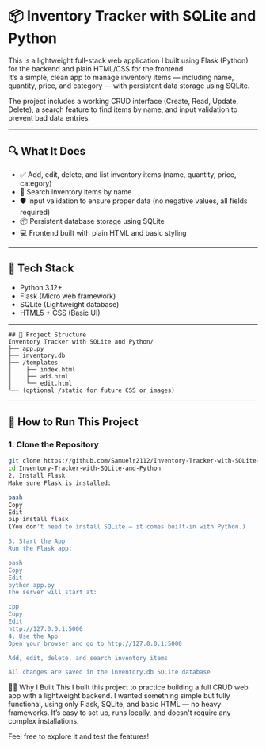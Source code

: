 # 📦 Inventory Tracker with SQLite and Python

This is a lightweight full-stack web application I built using Flask (Python) for the backend and plain HTML/CSS for the frontend.  
It’s a simple, clean app to manage inventory items — including name, quantity, price, and category — with persistent data storage using SQLite.

The project includes a working CRUD interface (Create, Read, Update, Delete), a search feature to find items by name, and input validation to prevent bad data entries.

---

## 🔍 What It Does
- ✅ Add, edit, delete, and list inventory items (name, quantity, price, category)
- 🔎 Search inventory items by name
- 🛡️ Input validation to ensure proper data (no negative values, all fields required)
- 📦 Persistent database storage using SQLite
- 💻 Frontend built with plain HTML and basic styling

---

## 🧰 Tech Stack
- Python 3.12+
- Flask (Micro web framework)
- SQLite (Lightweight database)
- HTML5 + CSS (Basic UI)

---
```
## 📁 Project Structure
Inventory Tracker with SQLite and Python/
├── app.py
├── inventory.db
├── /templates
│    ├── index.html
│    ├── add.html
│    └── edit.html
└── (optional /static for future CSS or images)
```
---
## 🚀 How to Run This Project

### 1. Clone the Repository
```bash
git clone https://github.com/Samuelr2112/Inventory-Tracker-with-SQLite-and-Python.git
cd Inventory-Tracker-with-SQLite-and-Python
2. Install Flask
Make sure Flask is installed:

bash
Copy
Edit
pip install flask
(You don't need to install SQLite — it comes built-in with Python.)

3. Start the App
Run the Flask app:

bash
Copy
Edit
python app.py
The server will start at:

cpp
Copy
Edit
http://127.0.0.1:5000
4. Use the App
Open your browser and go to http://127.0.0.1:5000

Add, edit, delete, and search inventory items

All changes are saved in the inventory.db SQLite database
```
👨‍💻 Why I Built This
I built this project to practice building a full CRUD web app with a lightweight backend.
I wanted something simple but fully functional, using only Flask, SQLite, and basic HTML — no heavy frameworks.
It’s easy to set up, runs locally, and doesn't require any complex installations.

Feel free to explore it and test the features!
